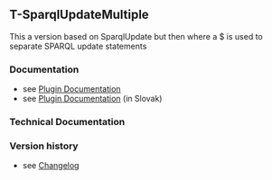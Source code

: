 T-SparqlUpdateMultiple
----------------------

This a version based on SparqlUpdate but then where a $ is used to separate SPARQL update statements


### Documentation

* see [Plugin Documentation](./doc/About.md)
* see [Plugin Documentation](./doc/About_sk.md) (in Slovak)

### Technical Documentation

### Version history

* see [Changelog](./CHANGELOG.md)
